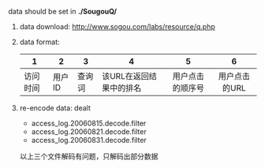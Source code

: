 data should be set in **./SougouQ/**

1. data download: http://www.sogou.com/labs/resource/q.php

2. data format:

   | 1        | 2      | 3      | 4                       |        5         |       6       |
   | -------- | ------ | ------ | ----------------------- | :--------------: | :-----------: |
   | 访问时间 | 用户ID | 查询词 | 该URL在返回结果中的排名 | 用户点击的顺序号 | 用户点击的URL |

3. re-encode data: dealt

   - access_log.20060815.decode.filter
   - access_log.20060821.decode.filter
   - access_log.20060831.decode.filter 

   以上三个文件解码有问题，只解码出部分数据


